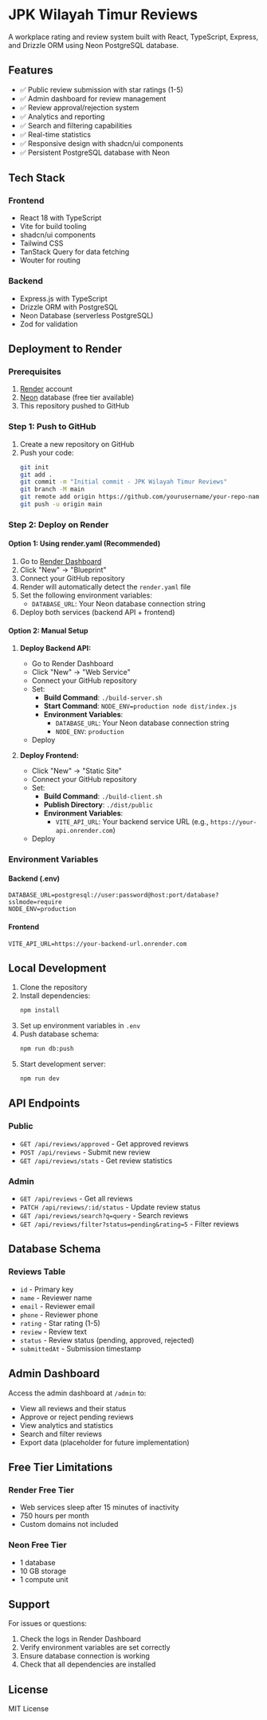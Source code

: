 # JPK Wilayah Timur Reviews

A workplace rating and review system built with React, TypeScript, Express, and Drizzle ORM using Neon PostgreSQL database.

## Features

- ✅ Public review submission with star ratings (1-5)
- ✅ Admin dashboard for review management
- ✅ Review approval/rejection system
- ✅ Analytics and reporting
- ✅ Search and filtering capabilities
- ✅ Real-time statistics
- ✅ Responsive design with shadcn/ui components
- ✅ Persistent PostgreSQL database with Neon

## Tech Stack

### Frontend
- React 18 with TypeScript
- Vite for build tooling
- shadcn/ui components
- Tailwind CSS
- TanStack Query for data fetching
- Wouter for routing

### Backend
- Express.js with TypeScript
- Drizzle ORM with PostgreSQL
- Neon Database (serverless PostgreSQL)
- Zod for validation

## Deployment to Render

### Prerequisites
1. [Render](https://render.com) account
2. [Neon](https://neon.tech) database (free tier available)
3. This repository pushed to GitHub

### Step 1: Push to GitHub
1. Create a new repository on GitHub
2. Push your code:
   ```bash
   git init
   git add .
   git commit -m "Initial commit - JPK Wilayah Timur Reviews"
   git branch -M main
   git remote add origin https://github.com/yourusername/your-repo-name.git
   git push -u origin main
   ```

### Step 2: Deploy on Render

#### Option 1: Using render.yaml (Recommended)
1. Go to [Render Dashboard](https://dashboard.render.com)
2. Click "New" → "Blueprint"
3. Connect your GitHub repository
4. Render will automatically detect the `render.yaml` file
5. Set the following environment variables:
   - `DATABASE_URL`: Your Neon database connection string
6. Deploy both services (backend API + frontend)

#### Option 2: Manual Setup
1. **Deploy Backend API:**
   - Go to Render Dashboard
   - Click "New" → "Web Service"
   - Connect your GitHub repository
   - Set:
     - **Build Command**: `./build-server.sh`
     - **Start Command**: `NODE_ENV=production node dist/index.js`
     - **Environment Variables**:
       - `DATABASE_URL`: Your Neon database connection string
       - `NODE_ENV`: `production`
   - Deploy

2. **Deploy Frontend:**
   - Click "New" → "Static Site"
   - Connect your GitHub repository
   - Set:
     - **Build Command**: `./build-client.sh`
     - **Publish Directory**: `./dist/public`
     - **Environment Variables**:
       - `VITE_API_URL`: Your backend service URL (e.g., `https://your-api.onrender.com`)
   - Deploy

### Environment Variables

#### Backend (.env)
```
DATABASE_URL=postgresql://user:password@host:port/database?sslmode=require
NODE_ENV=production
```

#### Frontend 
```
VITE_API_URL=https://your-backend-url.onrender.com
```

## Local Development

1. Clone the repository
2. Install dependencies:
   ```bash
   npm install
   ```
3. Set up environment variables in `.env`
4. Push database schema:
   ```bash
   npm run db:push
   ```
5. Start development server:
   ```bash
   npm run dev
   ```

## API Endpoints

### Public
- `GET /api/reviews/approved` - Get approved reviews
- `POST /api/reviews` - Submit new review
- `GET /api/reviews/stats` - Get review statistics

### Admin
- `GET /api/reviews` - Get all reviews
- `PATCH /api/reviews/:id/status` - Update review status
- `GET /api/reviews/search?q=query` - Search reviews
- `GET /api/reviews/filter?status=pending&rating=5` - Filter reviews

## Database Schema

### Reviews Table
- `id` - Primary key
- `name` - Reviewer name
- `email` - Reviewer email
- `phone` - Reviewer phone
- `rating` - Star rating (1-5)
- `review` - Review text
- `status` - Review status (pending, approved, rejected)
- `submittedAt` - Submission timestamp

## Admin Dashboard

Access the admin dashboard at `/admin` to:
- View all reviews and their status
- Approve or reject pending reviews
- View analytics and statistics
- Search and filter reviews
- Export data (placeholder for future implementation)

## Free Tier Limitations

### Render Free Tier
- Web services sleep after 15 minutes of inactivity
- 750 hours per month
- Custom domains not included

### Neon Free Tier
- 1 database
- 10 GB storage
- 1 compute unit

## Support

For issues or questions:
1. Check the logs in Render Dashboard
2. Verify environment variables are set correctly
3. Ensure database connection is working
4. Check that all dependencies are installed

## License

MIT License